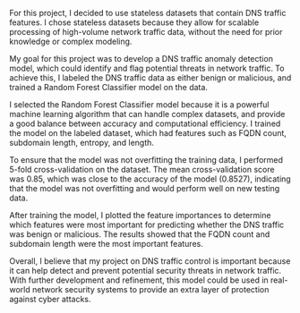 For this project, I decided to use stateless datasets that contain DNS traffic features. I chose stateless datasets because they allow for scalable processing of high-volume network traffic data, without the need for prior knowledge or complex modeling.

My goal for this project was to develop a DNS traffic anomaly detection model, which could identify and flag potential threats in network traffic. To achieve this, I labeled the DNS traffic data as either benign or malicious, and trained a Random Forest Classifier model on the data.

I selected the Random Forest Classifier model because it is a powerful machine learning algorithm that can handle complex datasets, and provide a good balance between accuracy and computational efficiency. I trained the model on the labeled dataset, which had features such as FQDN count, subdomain length, entropy, and length.

To ensure that the model was not overfitting the training data, I performed 5-fold cross-validation on the dataset. The mean cross-validation score was 0.85, which was close to the accuracy of the model (0.8527), indicating that the model was not overfitting and would perform well on new testing data.

After training the model, I plotted the feature importances to determine which features were most important for predicting whether the DNS traffic was benign or malicious. The results showed that the FQDN count and subdomain length were the most important features.

Overall, I believe that my project on DNS traffic control is important because it can help detect and prevent potential security threats in network traffic. With further development and refinement, this model could be used in real-world network security systems to provide an extra layer of protection against cyber attacks.